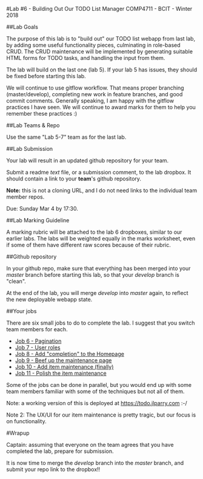 #Lab #6 - Building Out Our TODO List Manager
COMP4711 - BCIT - Winter 2018

##Lab Goals

The purpose of this lab is to "build out" our TODO list webapp
from last lab,
by adding some useful functionality pieces, culminating in role-based CRUD.
The CRUD maintenance will be implemented by generating suitable HTML
forms for TODO tasks, and handling the input from them.

The lab will build on the last one (lab 5). If your lab 5 has issues,
they should be fixed before starting this lab.

We will continue to use gitflow workflow. That means proper branching (master/develop), 
completing new work in feature branches, and good commit comments.
Generally speaking, I am happy with the gitflow practices I have seen.
We will continue to award marks for them to help you remember
these practices :)

##Lab Teams & Repo

Use the same "Lab 5-7" team as for the last lab.

##Lab Submission

Your lab will result in an updated github repository for your team.

Submit a readme *text* file, or a submission comment, to the lab dropbox. 
It should contain a link to your **team**'s github repository. 

**Note:** this is not a cloning URL, and I do not need links to the individual
team member repos.

Due: Sunday Mar 4 by 17:30.

##Lab Marking Guideline

A marking rubric will be attached to the lab 6 dropboxes, similar to our
earlier labs. The labs will be weighted equally in the marks worksheet,
even if some of them have different raw scores because of their rubric.

##Github repository

In your github repo, make sure that everything has been merged into your
*master* branch before starting this lab, so that your *develop* branch
is "clean". 

At the end of the lab, you will merge *develop* into *master* again, to
reflect the new deployable webapp state.

##Your jobs

There are six small jobs to do to complete the lab. I suggest that you switch
team members for each.

- [Job 6 - Pagination](/display/tutorial/ci-todo06)
- [Job 7 - User roles](/display/tutorial/ci-todo07)
- [Job 8 - Add "completion" to the Homepage](/display/tutorial/ci-todo08)
- [Job 9 - Beef up the maintenance page](/display/tutorial/ci-todo09)
- [Job 10 - Add item maintenance (finally)](/display/tutorial/ci-todo10)
- [Job 11 - Polish the item maintenance](/display/tutorial/ci-todo11)

Some of the jobs can be done in parallel, but you would end up
with some team members familiar with some of the techniques but
not all of them.

Note: a working version of this is deployed at https://todo.jlparry.com :-/

Note 2: The UX/UI for our item maintenance is pretty tragic,
but our focus is on functionality.

#Wrapup

<div class="alert alert-info">
Captain: assuming that everyone on the team agrees that
you have completed the lab, prepare for submission.

It is now time
to merge the *develop* branch into the *master* branch,
and submit your repo link to the dropbox!!
</div>

